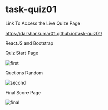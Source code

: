 # task-quiz01
Link To Access the Live Quize Page

https://darshankumar01.github.io/task-quiz01/

ReactJS and Bootstrap

Quiz Start Page


![first](https://github.com/DarshanKumar01/task-quiz01/assets/125203255/5ee83ee4-a07d-46ba-af9e-584ba758da93)



Quetions Random


![second](https://github.com/DarshanKumar01/task-quiz01/assets/125203255/6df536d9-48d1-44d1-aa3e-0bf01b5a9706)



Final Score Page



![final](https://github.com/DarshanKumar01/task-quiz01/assets/125203255/9081f0e3-bb53-4ef7-b782-7b86ca2c6d6a)
